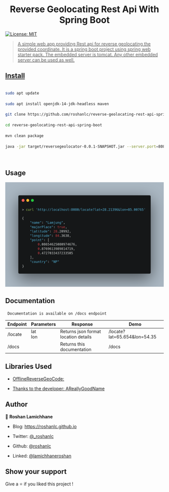 
<h1  align="center">Reverse Geolocating Rest Api With Spring Boot</h1>  
  
    
  
    
  
<p>  
  
    
  
    
  
<a  href="#"  target="_blank">  
  
    
  
    
  
<img  alt="License: MIT"  src="https://img.shields.io/badge/License-MIT-yellow.svg"  />  
  
   
  
    
  
    
  
</p>  
  
    
  
    
    
    
  
    
  
    
  
> A simple web app providing Rest api for reverse geolocating the provided coordinate.  It is a spring boot project using spring web starter pack. The embedded server is tomcat. Any other embedded server can be used as well.
  
    
    
     
   
    
    
## Install  
  
    
```sh  
  
sudo apt update  
  
sudo apt install openjdk-14-jdk-headless maven  
  
git clone https://github.com/roshanlc/reverse-geolocating-rest-api-spring-boot.git  
  
cd reverse-geolocating-rest-api-spring-boot  
  
mvn clean package  
  
java -jar target/reversegeolocator-0.0.1-SNAPSHOT.jar --server.port=8080  
  
    
```  
  
    
## Usage  
  
<p>  <img   src="/assets/demo.png"  alt="Usage with curl on bash shell"></p>  
  
  
## Documentation  
` Documentation is available on /docs endpoint`  
  
<table class="tg" >  
<thead>  
  <tr>  
    <th class="tg-0lax">Endpoint</th>  
    <th class="tg-0lax">Parameters</th>  
    <th class="tg-0lax">Response</th>  
    <th class="tg-0lax">Demo</th>  
  </tr>  
</thead>  
<tbody>  
  <tr>  
    <td class="tg-0lax">/locate</td>  
    <td class="tg-0lax">lat<br>lon<br></td>  
    <td class="tg-0lax">Returns json format location details</td>  
    <td class="tg-baqh">/locate?lat=65.654&amp;lon=54.35</td>  
  </tr>  
  <tr>  
    <td class="tg-0lax">/docs</td>  
    <td class="tg-0lax"></td>  
    <td class="tg-0lax">Returns this documentation</td>  
    <td class="tg-0lax">/docs</td>  
  </tr>  
</tbody>  
</table>  
    
  
## Libraries Used  
  
* [OfflineReverseGeoCode:](https://github.com/AReallyGoodName/OfflineReverseGeocode)  
  
* [Thanks to the developer: AReallyGoodName](https://github.com/AReallyGoodName)  
  
    
  
## Author  
  
    
    
    
👤 **Roshan Lamichhane**  
  
    
    
    
* Blog: https://roshanlc.github.io  
  
    
  
    
  
* Twitter: [@_roshanlc](https://twitter.com/_roshanlc)  
  
    
  
    
  
* Github: [@roshanlc](https://github.com/roshanlc)  
* Linked: [@lamichhaneroshan](https://linkedin.com/lamichhaneroshan)  
  
    
  
    
  
    
  
## Show your support  
  
    
    
    
Give a ⭐️ if you liked this project !
